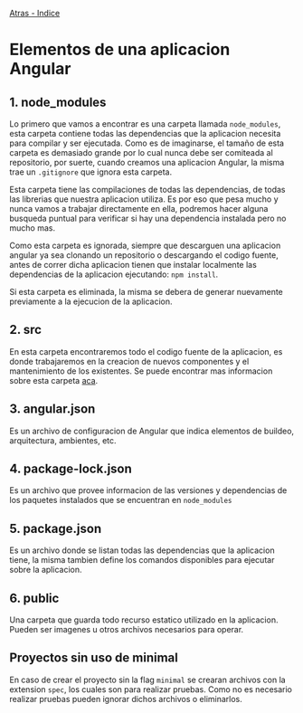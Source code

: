 [Atras - Indice](https://github.com/Maticor93/DA2-Tecnologia/tree/angular-create-project)

# Elementos de una aplicacion Angular

## 1. node_modules

Lo primero que vamos a encontrar es una carpeta llamada `node_modules`, esta carpeta contiene todas las dependencias que la aplicacion necesita para compilar y ser ejecutada. Como es de imaginarse, el tamaño de esta carpeta es demasiado grande por lo cual nunca debe ser comiteada al repositorio, por suerte, cuando creamos una aplicacion Angular, la misma trae un `.gitignore` que ignora esta carpeta.

Esta carpeta tiene las compilaciones de todas las dependencias, de todas las librerias que nuestra aplicacion utiliza. Es por eso que pesa mucho y nunca vamos a trabajar directamente en ella, podremos hacer alguna busqueda puntual para verificar si hay una dependencia instalada pero no mucho mas.

Como esta carpeta es ignorada, siempre que descarguen una aplicacion angular ya sea clonando un repositorio o descargando el codigo fuente, antes de correr dicha aplicacion tienen que instalar localmente las dependencias de la aplicacion ejecutando: `npm install`.

Si esta carpeta es eliminada, la misma se debera de generar nuevamente previamente a la ejecucion de la aplicacion.

## 2. src

En esta carpeta encontraremos todo el codigo fuente de la aplicacion, es donde trabajaremos en la creacion de nuevos componentes y el mantenimiento de los existentes. Se puede encontrar mas informacion sobre esta carpeta [aca](https://github.com/Maticor93/DA2-Tecnologia/blob/angular-create-project/src.md).

## 3. angular.json

Es un archivo de configuracion de Angular que indica elementos de buildeo, arquitectura, ambientes, etc.

## 4. package-lock.json

Es un archivo que provee informacion de las versiones y dependencias de los paquetes instalados que se encuentran en `node_modules`

## 5. package.json

Es un archivo donde se listan todas las dependencias que la aplicacion tiene, la misma tambien define los comandos disponibles para ejecutar sobre la aplicacion.

## 6. public

Una carpeta que guarda todo recurso estatico utilizado en la aplicacion. Pueden ser imagenes u otros archivos necesarios para operar.

## Proyectos sin uso de minimal

En caso de crear el proyecto sin la flag `minimal` se crearan archivos con la extension `spec`, los cuales son para realizar pruebas. Como no es necesario realizar pruebas pueden ignorar dichos archivos o eliminarlos.
